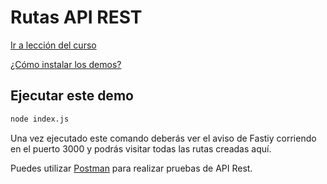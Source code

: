 # Rutas API REST

[Ir a lección del curso](https://www.artisanfront.com/cursos/curso-fastify-desde-0/fastify-01-rutas-api)

[¿Cómo instalar los demos?](../README.md)

## Ejecutar este demo

```sh
node index.js
```

Una vez ejecutado este comando deberás ver el aviso de Fastiy corriendo en el puerto 3000 y podrás visitar todas las rutas creadas aquí.

Puedes utilizar [Postman](https://www.postman.com/downloads/) para realizar pruebas de API Rest.
